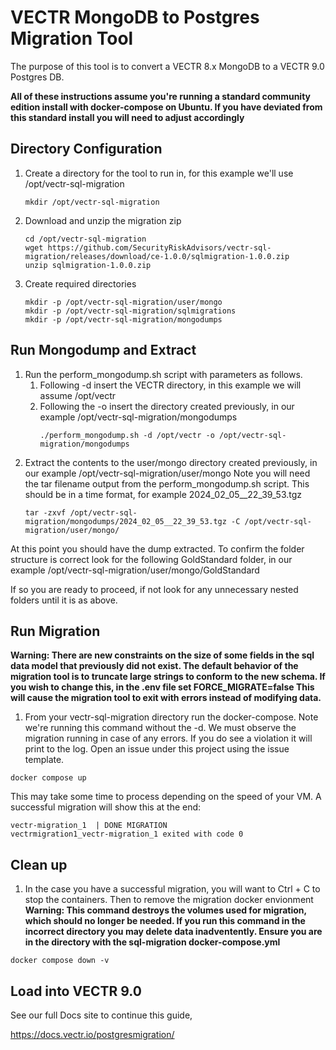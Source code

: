 # VECTR MongoDB to Postgres Migration Tool

The purpose of this tool is to convert a VECTR 8.x MongoDB to a VECTR 9.0 Postgres DB. 

**All of these instructions assume you're running a standard community edition install with docker-compose on Ubuntu. If you have deviated from this standard install you will need to adjust accordingly**

## Directory Configuration

1. Create a directory for the tool to run in, for this example we'll use /opt/vectr-sql-migration 
    ```shell
    mkdir /opt/vectr-sql-migration
    ```

2. Download and unzip the migration zip

    ```shell
   cd /opt/vectr-sql-migration
   wget https://github.com/SecurityRiskAdvisors/vectr-sql-migration/releases/download/ce-1.0.0/sqlmigration-1.0.0.zip
   unzip sqlmigration-1.0.0.zip
    ```
3. Create required directories

    ```shell
   mkdir -p /opt/vectr-sql-migration/user/mongo
   mkdir -p /opt/vectr-sql-migration/sqlmigrations
   mkdir -p /opt/vectr-sql-migration/mongodumps
    ```
   
## Run Mongodump and Extract

1. Run the perform_mongodump.sh script with parameters as follows. 
   1. Following -d insert the VECTR directory, in this example we will assume /opt/vectr 
   2. Following the -o insert the directory created previously, in our example /opt/vectr-sql-migration/mongodumps
       ```shell
      ./perform_mongodump.sh -d /opt/vectr -o /opt/vectr-sql-migration/mongodumps
       ```
2. Extract the contents to the user/mongo directory created previously, in our example /opt/vectr-sql-migration/user/mongo Note you will need the tar filename output from the perform_mongodump.sh script. This should be in a time format, for example 2024_02_05__22_39_53.tgz
   ```shell
   tar -zxvf /opt/vectr-sql-migration/mongodumps/2024_02_05__22_39_53.tgz -C /opt/vectr-sql-migration/user/mongo/
   ```
   
At this point you should have the dump extracted. To confirm the folder structure is correct look for the following GoldStandard folder, in our example /opt/vectr-sql-migration/user/mongo/GoldStandard

If so you are ready to proceed, if not look for any unnecessary nested folders until it is as above. 

## Run Migration

**Warning: There are new constraints on the size of some fields in the sql data model that previously did not exist.
The default behavior of the migration tool is to truncate large strings to conform to the new schema.
If you wish to change this, in the .env file set FORCE_MIGRATE=false This will cause the migration tool to exit with errors instead of modifying data.**

1. From your vectr-sql-migration directory run the docker-compose. Note we're running this command without the -d. We must observe the migration running in case of any errors. If you do see a violation it will print to the log. Open an issue under this project using the issue template. 

 ```shell
docker compose up
```
   
This may take some time to process depending on the speed of your VM. A successful migration will show this at the end:
```shell
vectr-migration_1  | DONE MIGRATION
vectrmigration1_vectr-migration_1 exited with code 0
```

## Clean up 

1. In the case you have a successful migration, you will want to Ctrl + C to stop the containers. Then to remove the migration docker envionment **Warning: This command destroys the volumes used for migration, which should no longer be needed. If you run this command in the incorrect directory you may delete data inadventently. Ensure you are in the directory with the sql-migration docker-compose.yml** 
```shell
docker compose down -v
```

## Load into VECTR 9.0

See our full Docs site to continue this guide,

https://docs.vectr.io/postgresmigration/
